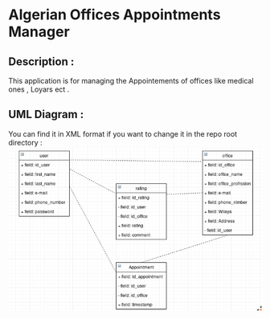 # Algerian Offices Appointments Manager
## Description : 
This application is for managing the Appointements of offices like medical ones , Loyars ect . 
## UML Diagram : 
You can find it in XML format if you want to change it in the repo root directory : 
![alt text](https://github.com/Charefdz1995/dz-appointment-manager/blob/master/uml.png)
